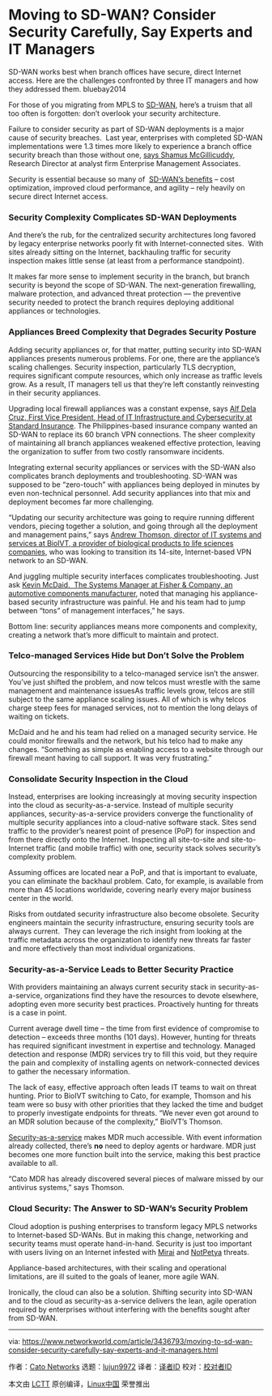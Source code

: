 [#]: collector: (lujun9972)
[#]: translator: ( )
[#]: reviewer: ( )
[#]: publisher: ( )
[#]: url: ( )
[#]: subject: (Moving to SD-WAN? Consider Security Carefully, Say Experts and IT Managers)
[#]: via: (https://www.networkworld.com/article/3436793/moving-to-sd-wan-consider-security-carefully-say-experts-and-it-managers.html)
[#]: author: (Cato Networks https://www.networkworld.com/author/Matt-Conran/)

Moving to SD-WAN? Consider Security Carefully, Say Experts and IT Managers
======
SD-WAN works best when branch offices have secure, direct Internet access. Here are the challenges confronted by three IT managers and how they addressed them.
bluebay2014

For those of you migrating from MPLS to [SD-WAN][1], here’s a truism that all too often is forgotten: don’t overlook your security architecture.

Failure to consider security as part of SD-WAN deployments is a major cause of security breaches.  Last year, enterprises with completed SD-WAN implementations were 1.3 times more likely to experience a branch office security breach than those without one, [says Shamus McGillicuddy][2], Research Director at analyst firm Enterprise Management Associates.

Security is essential because so many of  [SD-WAN’s benefits][3] – cost optimization, improved cloud performance, and agility – rely heavily on secure direct Internet access.

### Security Complexity Complicates SD-WAN Deployments

And there’s the rub, for the centralized security architectures long favored by legacy enterprise networks poorly fit with Internet-connected sites.  With sites already sitting on the Internet, backhauling traffic for security inspection makes little sense (at least from a performance standpoint).

It makes far more sense to implement security in the branch, but branch security is beyond the scope of SD-WAN. The next-generation firewalling, malware protection, and advanced threat protection — the preventive security needed to protect the branch requires deploying additional appliances or technologies. 

### Appliances Breed Complexity that Degrades Security Posture

Adding security appliances or, for that matter, putting security into SD-WAN appliances presents numerous problems. For one, there are the appliance’s scaling challenges. Security inspection, particularly TLS decryption, requires significant compute resources, which only increase as traffic levels grow. As a result, IT managers tell us that they’re left constantly reinvesting in their security appliances.

Upgrading local firewall appliances was a constant expense, says [Alf Dela Cruz, First Vice President, Head of IT Infrastructure and Cybersecurity at Standard Insurance][4]. The Philippines-based insurance company wanted an SD-WAN to replace its 60 branch VPN connections. The sheer complexity of maintaining all branch appliances weakened effective protection, leaving the organization to suffer from two costly ransomware incidents.

Integrating external security appliances or services with the SD-WAN also complicates branch deployments and troubleshooting. SD-WAN was supposed to be “zero-touch” with appliances being deployed in minutes by even non-technical personnel. Add security appliances into that mix and deployment becomes far more challenging.

“Updating our security architecture was going to require running different vendors, piecing together a solution, and going through all the deployment and management pains,” says [Andrew Thomson, director of IT systems and services at BioIVT, a provider of biological products to life sciences companies][5], who was looking to transition its 14-site, Internet-based VPN network to an SD-WAN.

And juggling multiple security interfaces complicates troubleshooting. Just ask [Kevin McDaid.  The Systems Manager at Fisher &amp; Company, an automotive components manufacturer,][6] noted that managing his appliance-based security infrastructure was painful. He and his team had to jump between “tons” of management interfaces,” he says.

Bottom line: security appliances means more components and complexity, creating a network that’s more difficult to maintain and protect.

### Telco-managed Services Hide but Don’t Solve the Problem

Outsourcing the responsibility to a telco-managed service isn’t the answer. You’ve just shifted the problem, and now telcos must wrestle with the same management and maintenance issuesAs traffic levels grow, telcos are still subject to the same appliance scaling issues. All of which is why telcos charge steep fees for managed services, not to mention the long delays of waiting on tickets.

McDaid and he and his team had relied on a managed security service. He could monitor firewalls and the network, but his telco had to make any changes. “Something as simple as enabling access to a website through our firewall meant having to call support. It was very frustrating.”

### Consolidate Security Inspection in the Cloud

Instead, enterprises are looking increasingly at moving security inspection into the cloud as security-as-a-service. Instead of multiple security appliances, security-as-a-service providers converge the functionality of multiple security appliances into a cloud-native software stack. Sites send traffic to the provider’s nearest point of presence (PoP) for inspection and from there directly onto the Internet. Inspecting all site-to-site and site-to-Internet traffic (and mobile traffic) with one, security stack solves security’s complexity problem.

Assuming offices are located near a PoP, and that is important to evaluate, you can eliminate the backhaul problem. Cato, for example, is available from more than 45 locations worldwide, covering nearly every major business center in the world.

Risks from outdated security infrastructure also become obsolete. Security engineers maintain the security infrastructure, ensuring security tools are always current.  They can leverage the rich insight from looking at the traffic metadata across the organization to identify new threats far faster and more effectively than most individual organizations.

### Security-as-a-Service Leads to Better Security Practice

With providers maintaining an always current security stack in security-as-a-service, organizations find they have the resources to devote elsewhere, adopting even more security best practices. Proactively hunting for threats is a case in point.

Current average dwell time – the time from first evidence of compromise to detection – exceeds three months (101 days). However, hunting for threats has required significant investment in expertise and technology. Managed detection and response (MDR) services try to fill this void, but they require the pain and complexity of installing agents on network-connected devices to gather the necessary information.

The lack of easy, effective approach often leads IT teams to wait on threat hunting. Prior to BioIVT switching to Cato, for example, Thomson and his team were so busy with other priorities that they lacked the time and budget to properly investigate endpoints for threats. “We never even got around to an MDR solution because of the complexity,” BioIVT’s Thomson.

[Security-as-a-service][7] makes MDR much accessible. With event information already collected, there’s **no** need to deploy agents or hardware. MDR just becomes one more function built into the service, making this best practice available to all.

“Cato MDR has already discovered several pieces of malware missed by our antivirus systems,” says Thomson.

### Cloud Security: The Answer to SD-WAN’s Security Problem

Cloud adoption is pushing enterprises to transform legacy MPLS networks to Internet-based SD-WANs. But in making this change, networking and security teams must operate hand-in-hand. Security is just too important with users living on an Internet infested with [Mirai][8] and [NotPetya][9] threats.

Appliance-based architectures, with their scaling and operational limitations, are ill suited to the goals of leaner, more agile WAN.

Ironically, the cloud can also be a solution. Shifting security into SD-WAN and to the cloud as security-as a-service delivers the lean, agile operation required by enterprises without interfering with the benefits sought after from SD-WAN.

--------------------------------------------------------------------------------

via: https://www.networkworld.com/article/3436793/moving-to-sd-wan-consider-security-carefully-say-experts-and-it-managers.html

作者：[Cato Networks][a]
选题：[lujun9972][b]
译者：[译者ID](https://github.com/译者ID)
校对：[校对者ID](https://github.com/校对者ID)

本文由 [LCTT](https://github.com/LCTT/TranslateProject) 原创编译，[Linux中国](https://linux.cn/) 荣誉推出

[a]: https://www.networkworld.com/author/Matt-Conran/
[b]: https://github.com/lujun9972
[1]: https://www.catonetworks.com/glossary-use-cases/sd-wan?utm_source=IDG&utm_campaign=IDG
[2]: https://go.catonetworks.com/VOD_The-6-Keys-to-Successful-WAN-Transformation?utm_source=IDG&utm_campaign=IDG
[3]: https://www.catonetworks.com/glossary-use-cases/sd-wan/?utm_source=IDG&utm_campaign=IDG
[4]: https://www.catonetworks.com/customers/standard-insurance-uses-cato-for-cloud-migration-and-digital-transformation/?utm_source=IDG&utm_campaign=IDG
[5]: https://www.catonetworks.com/customers/bioivt-connects-and-secures-global-network-with-cato-cloud-and-the-cato-managed-threat-detection-and-response-mdr-service/?utm_source=IDG&utm_campaign=IDG
[6]: https://www.catonetworks.com/customers/fisher-company-lowers-mpls-costs-improves-wan-performance/?utm_source=IDG&utm_campaign=IDG
[7]: https://www.catonetworks.com/cato-cloud#security-as-a-service
[8]: https://www.catonetworks.com/blog/mirai-malware-targeting-the-enterprise/?utm_source=IDG&utm_campaign=IDG
[9]: https://catonetworks-my.sharepoint.com/personal/dave_catonetworks_com/Documents/%253Futm_source=IDG&utm_campaign=IDG

